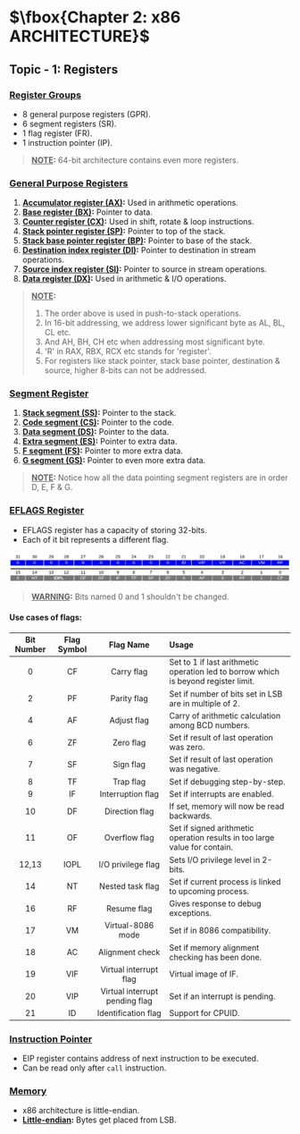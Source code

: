 # $\fbox{Chapter 2: x86 ARCHITECTURE}$





## **Topic - 1: Registers**

### <u>Register Groups</u>

- 8 general purpose registers (GPR).
- 6 segment registers (SR).
- 1 flag register (FR).
- 1 instruction pointer (IP).

>**<u>NOTE</u>:**
>64-bit architecture contains even more registers.


### <u>General Purpose Registers</u>

1. **<u>Accumulator register (AX)</u>:** Used in arithmetic operations.
2. **<u>Base register (BX)</u>:** Pointer to data.
3. **<u>Counter register (CX)</u>:** Used in shift, rotate & loop instructions.
4. **<u>Stack pointer register (SP)</u>:** Pointer to top of the stack.
5. **<u>Stack base pointer register (BP)</u>:** Pointer to base of the stack.
6. **<u>Destination index register (DI)</u>:** Pointer to destination in stream operations.
7. **<u>Source index register (SI)</u>:** Pointer to source in stream operations.
8. **<u>Data register (DX)</u>:** Used in arithmetic & I/O operations.

>**<u>NOTE</u>:**
>1. The order above is used in push-to-stack operations.
>2. In 16-bit addressing, we address lower significant byte as AL, BL, CL etc.
>3. And AH, BH, CH etc when addressing most significant byte.
>4. 'R' in RAX, RBX, RCX etc stands for 'register'.
>5. For registers like stack pointer, stack base pointer, destination & source, higher 8-bits can not be addressed.


### <u>Segment Register</u>

1. **<u>Stack segment (SS)</u>:** Pointer to the stack.
2. **<u>Code segment (CS)</u>:** Pointer to the code.
3. **<u>Data segment (DS)</u>:** Pointer to the data.
4. **<u>Extra segment (ES)</u>:** Pointer to extra data.
5. **<u>F segment (FS)</u>:** Pointer to more extra data.
6. **<u>G segment (GS)</u>:** Pointer to even more extra data.

>**<u>NOTE</u>:**
>Notice how all the data pointing segment registers are in order D, E, F & G.


### <u>EFLAGS Register</u>

- EFLAGS register has a capacity of storing 32-bits.
- Each of it bit represents a different flag.

![EFLAGS Register](./media/image1.png)

>**<u>WARNING</u>:**
>Bits named 0 and 1 shouldn't be changed.

#### Use cases of flags:

| Bit Number | Flag Symbol |           Flag Name            | Usage                                                                               |
| :--------: | :---------: | :----------------------------: | :---------------------------------------------------------------------------------- |
|     0      |     CF      |           Carry flag           | Set to 1 if last arithmetic operation led to borrow which is beyond register limit. |
|     2      |     PF      |          Parity flag           | Set if number of bits set in LSB are in multiple of 2.                              |
|     4      |     AF      |          Adjust flag           | Carry of arithmetic calculation among BCD numbers.                                  |
|     6      |     ZF      |           Zero flag            | Set if result of last operation was zero.                                           |
|     7      |     SF      |           Sign flag            | Set if result of last operation was negative.                                       |
|     8      |     TF      |           Trap flag            | Set if debugging step-by-step.                                                      |
|     9      |     IF      |       Interruption flag        | Set if interrupts are enabled.                                                      |
|     10     |     DF      |         Direction flag         | If set, memory will now be read backwards.                                          |
|     11     |     OF      |         Overflow flag          | Set if signed arithmetic operation results in too large value for contain.          |
|   12,13    |    IOPL     |       I/O privilege flag       | Sets I/O privilege level in 2-bits.                                                 |
|     14     |     NT      |        Nested task flag        | Set if current process is linked to upcoming process.                               |
|     16     |     RF      |          Resume flag           | Gives response to debug exceptions.                                                 |
|     17     |     VM      |       Virtual-8086 mode        | Set if in 8086 compatibility.                                                       |
|     18     |     AC      |        Alignment check         | Set if memory alignment checking has been done.                                     |
|     19     |     VIF     |     Virtual interrupt flag     | Virtual image of IF.                                                                |
|     20     |     VIP     | Virtual interrupt pending flag | Set if an interrupt is pending.                                                     |
|     21     |     ID      |      Identification flag       | Support for CPUID.                                                                  |


### <u>Instruction Pointer</u>

- EIP register contains address of next instruction to be executed.
- Can be read only after `call` instruction.


### <u>Memory</u>

- x86 architecture is little-endian.
- **<u>Little-endian</u>:** Bytes get placed from LSB.
